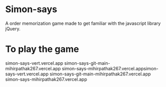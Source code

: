 # Simon-says
A order memorization game made to get familiar with the javascript library jQuery.

# To play the game
simon-says-vert.vercel.app
simon-says-git-main-mihirpathak267.vercel.app
simon-says-mihirpathak267.vercel.appsimon-says-vert.vercel.app
simon-says-git-main-mihirpathak267.vercel.app
simon-says-mihirpathak267.vercel.app
